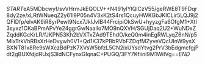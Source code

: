 $START$eA5MDbcwyf/svVHrmJkEQOLV++N491ylYlQlCzV55/geRWE8T9FDqr8dy2ze/xLRtWNueqZ2y61l9P05n4V3xK2tS4rs1QcuyHWKGbJKlCLir5LQJ9j2QFIDfp/elvAK9iR8yrPewI9Ncx7JklJvIB44FrcipiOkSwU+hyyzgFa6OfgM1+Xtl3syxz1CKaBPmAPvYe24ggrGwNaaIlo7MO9nQXVH/SGUjDaq2U2+WuNDxZZqddKGcKrLR/fJKPN53Kh2bVXTxZAd9TEhdO/keQ0m4inEgRWLyqZ6nN/p5MIxTrkVhRBsXrHeDvywh0V1+Qd1K37kPBbRVbFZDqfMZyveVQcUInW9ysXBXNT81x8Re9sWXczBdPzK7XVsW5bfzL5CN2ixUYsdYtvg2PrV3bEdgmcfgjPdt2gBUXfdjdRUxjS3ldNCFynxGlqnaC+PUGQ/3FY7Kfiini9M1WiIVg==$END$